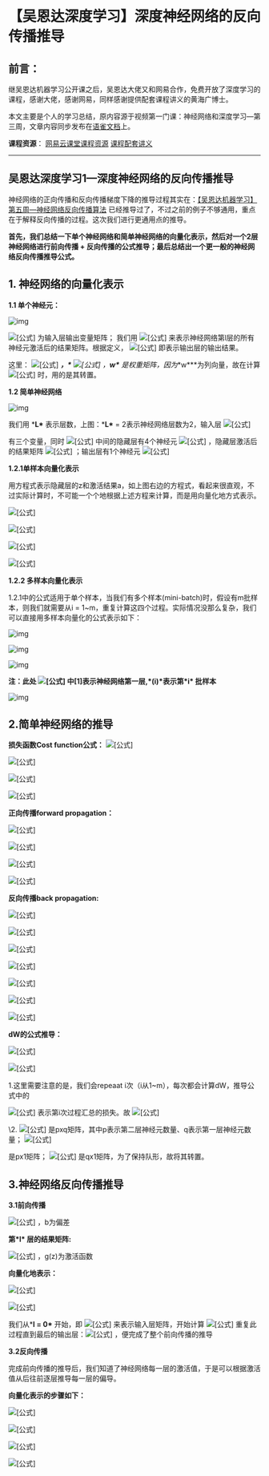 

# 【吴恩达深度学习】深度神经网络的反向传播推导



## 前言：

继吴恩达机器学习公开课之后，吴恩达大佬又和网易合作，免费开放了深度学习的课程，感谢大佬，感谢网易，同样感谢提供配套课程讲义的黄海广博士。

本文主要是个人的学习总结，原内容源于视频第一门课：神经网络和深度学习—第三周，文章内容同步发布在[语雀文档](https://link.zhihu.com/?target=https%3A//www.yuque.com/docs/share/3bb85013-03d4-4dfe-8c42-8dc07eeddca7)上。

**课程资源**： [网易云课堂课程资源](https://link.zhihu.com/?target=https%3A//mooc.study.163.com/smartSpec/detail/1001319001.htm) [课程配套讲义](https://link.zhihu.com/?target=https%3A//github.com/fengdu78/deeplearning_ai_books)

------

## **吴恩达深度学习1—深度神经网络的反向传播推导**

神经网络的正向传播和反向传播梯度下降的推导过程其实在：[【吴恩达机器学习】第五周—神经网络反向传播算法](https://zhuanlan.zhihu.com/p/74167352) 已经推导过了，不过之前的例子不够通用，重点在于解释反向传播的过程。这次我们进行更通用点的推导。

**首先，我们总结一下单个神经网络和简单神经网络的向量化表示，然后对一个2层神经网络进行前向传播 + 反向传播的公式推导；最后总结出一个更一般的神经网络反向传播推导公式。**

## **1. 神经网络的向量化表示**

**1.1 单个神经元：**



![img](https://pic3.zhimg.com/80/v2-57abdda168cff19006e765c6bf3fa442_720w.jpg)



![[公式]](https://www.zhihu.com/equation?tex=x) 为输入层输出变量矩阵； 我们用 ![[公式]](https://www.zhihu.com/equation?tex=a%5E%7B%5Bl%5D%7D) 来表示神经网络第l层的所有神经元激活后的结果矩阵。根据定义， ![[公式]](https://www.zhihu.com/equation?tex=a%5E%7B%5BL%5D%7D) 即表示输出层的输出结果。

这里： ![[公式]](https://www.zhihu.com/equation?tex=a%5E%7B%5B0%5D%7D+%3D+x+%3D++%5Cleft%5B+%5Cbegin%7Bmatrix%7D+x_1+%5C%5C+x_2+%5C%5C+x_3+++%5Cend%7Bmatrix%7D+%5Cright%5D) ***，\*** ![[公式]](https://www.zhihu.com/equation?tex=a%5E%7B%5B1%5D%7D+%3D+%5Cleft%5B++%5Cbegin%7Bmatrix%7D++a%5E%7B%5B1%5D%7D_1+%5C%5C+++%5Cend%7Bmatrix%7D+%5Cright%5D) ，***w\*** 是权重矩阵，因为***w\***为列向量，故在计算 ![[公式]](https://www.zhihu.com/equation?tex=z+%3D+w%5ETx+%2B+b) 时，用的是其转置。



**1.2 简单神经网络**

![img](https://pic2.zhimg.com/80/v2-2b7880c996cbd65add34964504bd1235_720w.jpg)

我们用 ***L\*** 表示层数，上图：***L\*** = 2表示神经网络层数为2，输入层 ![[公式]](https://www.zhihu.com/equation?tex=n%5E%7B%5B0%5D%7D%3D+n_x+%3D+3)

有三个变量，同时 ![[公式]](https://www.zhihu.com/equation?tex=a%5E%7B%5B0%5D%7D+%3D+x+%3D++%5Cleft%5B+%5Cbegin%7Bmatrix%7D+x_1+%5C%5C+x_2+%5C%5C+x_3+++%5Cend%7Bmatrix%7D+%5Cright%5D) 中间的隐藏层有4个神经元 ![[公式]](https://www.zhihu.com/equation?tex=n%5E%7B%5B1%5D%7D+%3D+4) ，隐藏层激活后的结果矩阵 ![[公式]](https://www.zhihu.com/equation?tex=a%5E%7B%5B1%5D%7D+%3D+%5Cleft%5B++%5Cbegin%7Bmatrix%7D++a%5E%7B%5B1%5D%7D_1+%5C%5C++a%5E%7B%5B1%5D%7D_2+%5C%5C++a%5E%7B%5B1%5D%7D_3+%5C%5C++a%5E%7B%5B1%5D%7D_4+%5C%5C+++++%5Cend%7Bmatrix%7D+++%5Cright%5D) ；输出层有1个神经元 ![[公式]](https://www.zhihu.com/equation?tex=n%5E%7B%5B2%5D%7D+%3D+1)

**1.2.1单样本向量化表示**

用方程式表示隐藏层的z和激活结果a，如上图右边的方程式，看起来很直观，不过实际计算时，不可能一个个地根据上述方程来计算，而是用向量化地方式表示。

![[公式]](https://www.zhihu.com/equation?tex=z%5E%7B%5B1%5D%7D+%3D+W%5E%7B%5B1%5D%7Dx+%2B+b%5E%7B%5B1%5D%7D)

![[公式]](https://www.zhihu.com/equation?tex=a%5E%7B%5B1%5D%7D+%3D+%5Csigma%28+z%5E%7B%5B1%5D%7D%29)

![[公式]](https://www.zhihu.com/equation?tex=z%5E%7B%5B2%5D%7D+%3D+W%5E%7B%5B2%5D%7Dx+%2B+b%5E%7B%5B2%5D%7D)

![[公式]](https://www.zhihu.com/equation?tex=a%5E%7B%5B2%5D%7D+%3D+%5Csigma%28+z%5E%7B%5B2%5D%7D%29)

**1.2.2 多样本向量化表示**

1.2.1中的公式适用于单个样本，当我们有多个样本(mini-batch)时，假设有m批样本，则我们就需要从i = 1~m，重复计算这四个过程。实际情况没那么复杂，我们可以直接用多样本向量化的公式表示如下：

![img](https://pic2.zhimg.com/80/v2-93a5aeb1ab6e9db18c2188619723fb7d_720w.jpg)



![img](https://pic2.zhimg.com/80/v2-1af3fd821d07b6d7c90e6a5fd2b63e45_720w.jpg)

![img](https://pic2.zhimg.com/80/v2-d694074ad2ca032cf6bc2f61e11f1c41_720w.jpg)

**注：此处 ![[公式]](https://www.zhihu.com/equation?tex=a%5E%7B%5B1%5D%28i%29%7D) 中[1]表示神经网络第一层,\*(i)\*表示第\*i\* 批样本**

![img](https://pic3.zhimg.com/80/v2-723c73cb3f0f9f1614fc9fc931f6850a_720w.jpg)

## **2.简单神经网络的推导**

**损失函数Cost function公式：** ![[公式]](https://www.zhihu.com/equation?tex=J%28W%5E%7B%5B1%5D%7D%2Cb%5E%7B%5B1%5D%7D%2CW%5E%7B%5B2%5D%7D%2Cb%5E%7B%5B2%5D%7D%29+%3D+%5Cfrac%7B1%7D%7Bm%7D+%5CSigma%5Em_%7Bi%3D1%7DL%28%5Cwidehat%7By%7D%2Cy%29)

![[公式]](https://www.zhihu.com/equation?tex=dW%5E%7B%5B1%5D%7D+%3D+%5Cfrac%7B%5Cvartheta+J%7D%7B%5Cvartheta+W%5E%7B%5B1%5D%7D%7D%2C+db%5E%7B%5B1%5D%7D+%3D+%5Cfrac%7B%5Cvartheta+J%7D%7B%5Cvartheta+b%5E%7B%5B1%5D%7D%7D)

![[公式]](https://www.zhihu.com/equation?tex=W%5E%7B%5B1%5D%7D+%3A%3D+W%5E%7B%5B1%5D%7D+-%5Calpha+dW%5E%7B%5B1%5D%7D+%2C+b%5E%7B%5B1%5D%7D+%3A%3D+b%5E%7B%5B1%5D%7D+-%5Calpha+db%5E%7B%5B1%5D%7D)

![[公式]](https://www.zhihu.com/equation?tex=dW%5E%7B%5B2%5D%7D+%3D+%5Cfrac%7B%5Cvartheta+J%7D%7B%5Cvartheta+W%5E%7B%5B2%5D%7D%7D%2C+db%5E%7B%5B2%5D%7D+%3D+%5Cfrac%7B%5Cvartheta+J%7D%7B%5Cvartheta+b%5E%7B%5B2%5D%7D%7D)



**正向传播forward propagation：**

![[公式]](https://www.zhihu.com/equation?tex=Z%5E%7B%5B1%5D%7D+%3D+W%5E%7B%5B1%5D%7Dx+%2B+b%5E%7B%5B1%5D%7D)

![[公式]](https://www.zhihu.com/equation?tex=A%5E%7B%5B1%5D%7D+%3D+%5Csigma%28+z%5E%7B%5B1%5D%7D%29)

![[公式]](https://www.zhihu.com/equation?tex=Z%5E%7B%5B2%5D%7D+%3D+W%5E%7B%5B2%5D%7DA%5E%7B%5B1%5D%7D+%2B+b%5E%7B%5B2%5D%7D)

![[公式]](https://www.zhihu.com/equation?tex=A%5E%7B%5B2%5D%7D+%3D+%5Csigma%28+z%5E%7B%5B2%5D%7D%29)



**反向传播back propagation:**

![[公式]](https://www.zhihu.com/equation?tex=dZ%5E%7B%5B2%5D%7D+%3D+A%5E%7B%5B2%5D%7D-Y%2CY%3D%5By%5E%7B%5B1%5D%7D+y%5E%7B%5B2%5D%7D...y%5E%7B%5Bm%5D%7D%5D)

![[公式]](https://www.zhihu.com/equation?tex=+Y%E8%A1%A8%E7%A4%BA%E4%BA%86m%E4%B8%AA%E6%A0%B7%E6%9C%AC%EF%BC%8Cy%5E%7B%28i%29%7D%E8%A1%A8%E7%A4%BA%E7%AC%ACi%E4%B8%AA%E6%A0%B7%E6%9C%AC%E7%9A%84%E9%A2%84%E6%B5%8B%E5%80%BC%E7%9F%A9%E9%98%B5)

![[公式]](https://www.zhihu.com/equation?tex=dW%5E%7B%5B2%5D%7D+%3D+%5Cfrac%7B1%7D%7Bm%7D+dZ%5E%7B%5B2%5D%7D+A%5E%7B%5B1%5DT%7D)

![[公式]](https://www.zhihu.com/equation?tex=db%5E%7B%5B2%5D%7D+%3D+%5Cfrac%7B1%7D%7Bm%7Dnp.sum%28dZ%5E%7B%5B2%5D%7D%2C+axis%3D1%2C+keepdims+%3D+True%29)

![[公式]](https://www.zhihu.com/equation?tex=dZ%5E%7B%5B1%5D%7D+%3D+W%5E%7B%5B2%5DT%7DdZ%5E%7B%5B2%5D%7D+%2A+g%27%5E%7B%5B1%5D%7D%28Z%5E%7B%5B1%5D%7D%29)

![[公式]](https://www.zhihu.com/equation?tex=dW%5E%7B%5B1%5D%7D+%3D+%5Cfrac%7B1%7D%7Bm%7D+dZ%5E%7B%5B1%5D%7D+X%5E%7BT%7D)

![[公式]](https://www.zhihu.com/equation?tex=db%5E%7B%5B1%5D%7D+%3D+%5Cfrac%7B1%7D%7Bm%7Dnp.sum%28dZ%5E%7B%5B1%5D%7D%2C+axis%3D1%2C+keepdims+%3D+True%29)



**dW的公式推导：**

![[公式]](https://www.zhihu.com/equation?tex=dW%5E%7B%5B2%5D%7D+%3D+%5Cfrac%7B%5Cvartheta+J%7D%7B%5Cvartheta+W%5E%7B%5B2%5D%7D%7D+%3D++%5Cfrac%7B%5Cvartheta+J%7D%7B%5Cvartheta+Z%5E%7B%5B2%5D%7D%7D+%2A+%5Cfrac%7B%5Cvartheta+Z%5E%7B%5B2%5D%7D%7D%7B%5Cvartheta+W%5E%7B%5B2%5D%7D%7D+%3D+dZ%5E%7B%5B2%5D%7D%2A%5Cfrac%7B%5Cvartheta+%28W%5E%7B%5B2%5D%7DA%5E%7B%5B1%5D%7D%2Bb%29%7D%7B%5Cvartheta+W%5E%7B%5B2%5D%7D%7D+%3D++dZ%5E%7B%5B2%5D%7DA%5E%7B%5B1%5D%7D+%3D+%5Cfrac%7B1%7D%7Bm%7DdZ%5E%7B%5B2%5D%7DA%5E%7B%5B1%5DT%7D)

![[公式]](https://www.zhihu.com/equation?tex=%5Cfrac%7B1%7D%7Bm%7D%E5%92%8CA%5E%7B%5B1%5DT%7D)

1.这里需要注意的是，我们会repeaat i次（i从1~m），每次都会计算dW，推导公式中的

![[公式]](https://www.zhihu.com/equation?tex=%5Cvartheta+J) 表示第i次过程汇总的损失。故 ![[公式]](https://www.zhihu.com/equation?tex=%5Cfrac%7B%5Cvartheta+J%7D%7B%5Cvartheta+Z%5E%7B%5B2%5D%7D%7D+%3D+%5Cfrac%7B1%7D%7Bm%7DdZ%5E%7B%5B2%5D%7D)

\2. ![[公式]](https://www.zhihu.com/equation?tex=dW%5E%7B%5B2%5D%7D) 是pxq矩阵，其中p表示第二层神经元数量、q表示第一层神经元数量； ![[公式]](https://www.zhihu.com/equation?tex=dZ%5E%7B%5B2%5D%7D)

是px1矩阵； ![[公式]](https://www.zhihu.com/equation?tex=A%5E%7B%5B1%5D%7D) 是qx1矩阵，为了保持队形，故将其转置。



## **3.神经网络反向传播推导**

**3.1前向传播**

![[公式]](https://www.zhihu.com/equation?tex=z%5E%7B%5Bl%5D%7D+%3D+W%5E%7B%5Bl%5D%7D.a%5E%7B%5Bl-1%5D%7D+%2B+b%5E%7B%5Bl%5D%7D) ，b为偏差

**第\*l\* 层的结果矩阵:**

![[公式]](https://www.zhihu.com/equation?tex=a%5E%7B%5Bl%5D%7D+%3D+g%5E%7B%5Bl%5D%7D%28z%5E%7B%5Bl%5D%7D%29) ，g(z)为激活函数

**向量化地表示：**

![[公式]](https://www.zhihu.com/equation?tex=Z%5E%7B%5Bl%5D%7D+%3D+W%5E%7B%5Bl%5D%7D.A%5E%7B%5Bl-1%5D%7D+%2B+b%5E%7B%5Bl%5D%7D)

![[公式]](https://www.zhihu.com/equation?tex=A%5E%7B%5Bl%5D%7D+%3D+g%5E%7B%5Bl%5D%7D%28Z%5E%7B%5Bl%5D%7D%29)

我们从***l = 0\*** 开始，即 ![[公式]](https://www.zhihu.com/equation?tex=A%5E%7B%5B0%5D%7D+%3D+X) 来表示输入层矩阵，开始计算 ![[公式]](https://www.zhihu.com/equation?tex=z%5E%7B%5B1%5D%7D+%3D+W%5E%7B%5B1%5D%7D.A%5E%7B%5B0%5D%7D+%2B+b%5E%7B%5B1%5D%7D) 重复此过程直到最后的输出层：![[公式]](https://www.zhihu.com/equation?tex=z%5E%7B%5BL%5D%7D+%3D+W%5E%7B%5BL%5D%7D.A%5E%7B%5BL-1%5D%7D+%2B+b%5E%7B%5BL%5D%7D%2CA%5E%7B%5BL%5D%7D+%3D+g%5E%7B%5BL%5D%7D%28Z%5E%7B%5BL%5D%7D%29) ，便完成了整个前向传播的推导



**3.2反向传播**

完成前向传播的推导后，我们知道了神经网络每一层的激活值，于是可以根据激活值从后往前逐层推导每一层的偏导。

**向量化表示的步骤如下：**

![[公式]](https://www.zhihu.com/equation?tex=dZ%5E%7B%5Bl%5D%7D+%3D+dA%5E%7B%5Bl%5D%7D%2A%5Bg%5E%7B%5Bl%5D%7D%28Z%5E%7B%5Bl%5D%7D%29%5D%27)

![[公式]](https://www.zhihu.com/equation?tex=dW%5E%7B%5Bl%5D%7D+%3D+%5Cfrac%7B1%7D%7Bm%7DdZ%5E%7B%5Bl%5D%7D.A%5E%7B%5Bl-1%5DT%7D)

![[公式]](https://www.zhihu.com/equation?tex=db%5E%7B%5Bl%5D%7D+%3D+%5Cfrac%7B1%7D%7Bm%7Dnp.sum%28dZ%5E%7B%5Bl%5D%7D%2C+axis+%3D+1+%2Ckeepdims+%3D+True%29)

![[公式]](https://www.zhihu.com/equation?tex=dA%5E%7B%5Bl-1%5D%7D+%3D+W%5E%7B%5Bl%5DT%7D.dZ%5E%7B%5Bl%5D%7D)